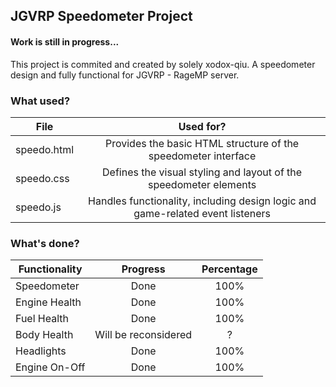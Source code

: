 ## JGVRP Speedometer Project

#### Work is still in progress...

This project is commited and created by solely xodox-qiu. A speedometer design and fully functional for JGVRP - RageMP server.

### What used?

| File  | Used for? |
| ------------- |:-------------:|
| speedo.html   | Provides the basic HTML structure of the speedometer interface     |
| speedo.css    | Defines the visual styling and layout of the speedometer elements |
| speedo.js     | Handles functionality, including design logic and game-related event listeners |

### What's done?
| Functionality  | Progress  | Percentage |
| ------------- |:-------------:| :--------: | 
| Speedometer   | Done     |100%|
| Engine Health    | Done |100%|
|Fuel Health| Done|100%|
| Body Health     | Will be reconsidered |?|
| Headlights     | Done |100%|
| Engine On-Off|Done|100%|
